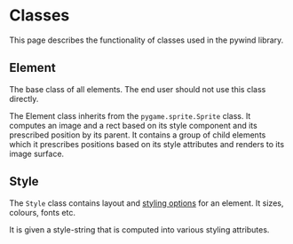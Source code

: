 # Classes

This page describes the functionality of classes used in the pywind library.

## Element

The base class of all elements. The end user should not use this class directly.

The Element class inherits from the `pygame.sprite.Sprite` class. It computes an image and a rect based on its style component and its prescribed position by its parent. It contains a group of child elements which it prescribes positions based on its style attributes and renders to its image surface.

## Style

The `Style` class contains layout and [styling options](styling.md) for an element. It sizes, colours, fonts etc.

It is given a style-string that is computed into various styling attributes.
